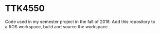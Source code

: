 # TTK4550
Code used in my semester project in the fall of 2018. Add this repository to a ROS workspace, build and source the workspace. 
